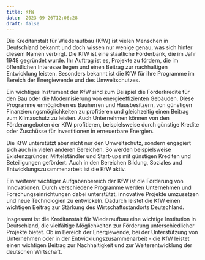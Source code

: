 ```yaml
---
title: KfW
date:  2023-09-26T12:06:28
draft: false
---
```


Die Kreditanstalt für Wiederaufbau (KfW) ist vielen Menschen in Deutschland bekannt und doch wissen nur wenige genau, was sich hinter diesem Namen verbirgt. Die KfW ist eine staatliche Förderbank, die im Jahr 1948 gegründet wurde. Ihr Auftrag ist es, Projekte zu fördern, die im öffentlichen Interesse liegen und einen Beitrag zur nachhaltigen Entwicklung leisten. Besonders bekannt ist die KfW für ihre Programme im Bereich der Energiewende und des Umweltschutzes. 

Ein wichtiges Instrument der KfW sind zum Beispiel die Förderkredite für den Bau oder die Modernisierung von energieeffizienten Gebäuden. Diese Programme ermöglichen es Bauherren und Hausbesitzern, von günstigen Finanzierungsmöglichkeiten zu profitieren und gleichzeitig einen Beitrag zum Klimaschutz zu leisten. Auch Unternehmen können von den Förderangeboten der KfW profitieren, beispielsweise durch günstige Kredite oder Zuschüsse für Investitionen in erneuerbare Energien.

Die KfW unterstützt aber nicht nur den Umweltschutz, sondern engagiert sich auch in vielen anderen Bereichen. So werden beispielsweise Existenzgründer, Mittelständler und Start-ups mit günstigen Krediten und Beteiligungen gefördert. Auch in den Bereichen Bildung, Soziales und Entwicklungszusammenarbeit ist die KfW aktiv. 

Ein weiterer wichtiger Aufgabenbereich der KfW ist die Förderung von Innovationen. Durch verschiedene Programme werden Unternehmen und Forschungseinrichtungen dabei unterstützt, innovative Projekte umzusetzen und neue Technologien zu entwickeln. Dadurch leistet die KfW einen wichtigen Beitrag zur Stärkung des Wirtschaftsstandorts Deutschland.

Insgesamt ist die Kreditanstalt für Wiederaufbau eine wichtige Institution in Deutschland, die vielfältige Möglichkeiten zur Förderung unterschiedlicher Projekte bietet. Ob im Bereich der Energiewende, bei der Unterstützung von Unternehmen oder in der Entwicklungszusammenarbeit - die KfW leistet einen wichtigen Beitrag zur Nachhaltigkeit und zur Weiterentwicklung der deutschen Wirtschaft.